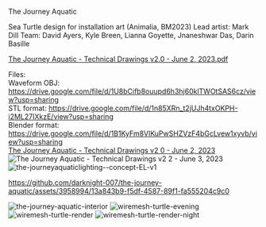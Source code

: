 The Journey Aquatic 

Sea Turtle design for installation art (Animalia, BM2023)
Lead artist: Mark Dill
Team: David Ayers, Kyle Breen, Lianna Goyette, Jnaneshwar Das, Darin Basille 

[The Journey Aquatic - Technical Drawings v2.0 - June 2, 2023.pdf](https://github.com/darknight-007/the-journey-aquatic/blob/main/The%20Journey%20Aquatic%20-%20Technical%20Drawings%20v2.2%20-%20June%203%2C%202023.pdf)

Files: <br>
Waveform OBJ: https://drive.google.com/file/d/1U8bCifb8ouupd6h3hj60klTWOtSAS6cz/view?usp=sharing <br>
STL format: https://drive.google.com/file/d/1n85XRn_t2jUJh4txOKPH-i2ML27IXkzE/view?usp=sharing <br>
Blender format: https://drive.google.com/file/d/1B1KyFm8VlKuPwSHZVzF4bGcLvew1xyvb/view?usp=sharing <br>
[The Journey Aquatic - Technical Drawings v2 0 - June 2, 2023](https://github.com/darknight-007/the-journey-aquatic/assets/3958994/524603b0-5952-4c7e-9f25-8f23ec951371) <br>
![The Journey Aquatic - Technical Drawings v2 2 - June 3, 2023](https://github.com/darknight-007/the-journey-aquatic/assets/3958994/d44d180c-07df-49ba-a249-5cfcd8490cb5)
![the-journeyaquaticlighting--concept-EL-v1](https://github.com/darknight-007/the-journey-aquatic/assets/3958994/b9739942-3b30-414f-a946-0dea216f7bd2)

https://github.com/darknight-007/the-journey-aquatic/assets/3958994/13a843b9-f5df-4587-89f1-fa555204c9c0


![the-journey-aquatic-interior](https://github.com/darknight-007/the-journey-aquatic/assets/3958994/e301a8c6-6e75-4a62-a804-d2acde11152d)
![wiremesh-turtle-evening](https://github.com/darknight-007/the-journey-aquatic/assets/3958994/e51884fc-f8fd-4d7d-a164-303428aa03e4)
![wiremesh-turtle-render](https://github.com/darknight-007/the-journey-aquatic/assets/3958994/e4ca3c0d-f757-4a35-9b55-1f8b831bb2e1)
![wiremesh-turtle-render-night](https://github.com/darknight-007/the-journey-aquatic/assets/3958994/0e8bba7d-8dfe-4d52-821b-f5fa94b8c215)

